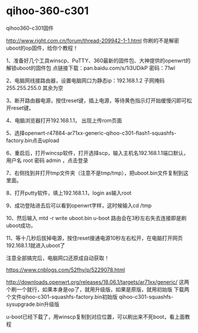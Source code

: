 # qihoo-360-c301
qihoo360-c301固件


http://www.right.com.cn/forum/thread-209942-1-1.html
你刷的不是解密uboot的op固件，给你个教程！

1、准备好几个工具winscp、PuTTY、360最新的固件包、大神提供的openwrt的解锁uboot的固件包
    点链接下载：pan.baidu.com/s/1i3UDikP 密码：71wl

2、电脑网线接路由器，设置电脑网口为静态ip：192.168.1.2 子网掩码 255.255.255.0 其余为空

3、断开路由器电源，按住reset键，插上电源，等待黄色指示灯开始缓慢闪即可松开reset键。

4、电脑浏览器打开192.168.1.1， 出现上传rom页面

5、选择openwrt-r47884-ar71xx-generic-qihoo-c301-flash1-squashfs-factory.bin点击upload

6、重启后，打开wincsp软件，打开选择scp，输入主机名192.168.1.1端口默认，用户名 root 密码 admin ，点击登录

7、右侧找到并打开tmp文件夹（注意不是tmp/tmp），把uboot.bin文件复制到这里面。

8、打开putty软件，填上192.168.1.1，login as输入root

9、成功登陆进去后可以看到openwrt字样，这时候输入cd /tmp

10、然后输入 mtd -r write uboot.bin u-boot 路由会在3秒左右失去连接即是刷uboot成功，

11、等十几秒后拔掉电源，按住reset接通电源10秒左右松开，在电脑打开网页192.168.1.1就进入uboot了

注意全部搞完后，电脑网口还原成自动获取！

https://www.cnblogs.com/52fhy/p/5229078.html


http://downloads.openwrt.org/releases/18.06.1/targets/ar71xx/generic/
这两个刷一个就行，如果本身是op了，就用升级版，如果是原版，就用初始版
下载两个文件qihoo-c301-squashfs-factory.bin初始版
qihoo-c301-squashfs-sysupgrade.bin升级版


u-boot已经下载了，用winscp复制到对应位置，可以刷出来不死boot，看上面教程
